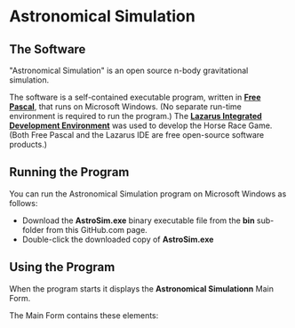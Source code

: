 # Astronomical Simulation

## The Software

"Astronomical Simulation" is an open source n-body gravitational simulation.

The software is a self-contained executable program, written in **[Free Pascal](https://www.freepascal.org/)**, that runs on Microsoft Windows.
(No separate run-time environment is required to run the program.)
The **[Lazarus Integrated Development Environment](https://www.lazarus-ide.org/)** was used to develop the Horse Race Game.
(Both Free Pascal and the Lazarus IDE are free open-source software products.) 

## Running the Program

You can run the Astronomical Simulation program on Microsoft Windows as follows:

- Download the **AstroSim.exe** binary executable file from the **bin** sub-folder from this GitHub.com page.
- Double-click the downloaded copy of **AstroSim.exe**

## Using the Program

When the program starts it displays the **Astronomical Simulationn** Main Form.

The Main Form contains these elements:
